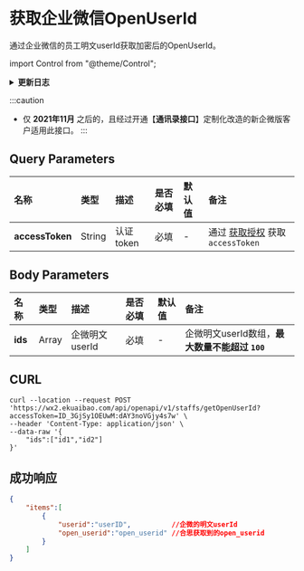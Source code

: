 # 获取企业微信OpenUserId
通过企业微信的员工明文userId获取加密后的OpenUserId。

import Control from "@theme/Control";

<Control
method="POST"
url="/api/openapi/v1/staffs/getOpenUserId"
/>

<details>
  <summary><b>更新日志</b></summary>
  <div>

  [**1.5.1**](/docs/open-api/notice/update-log#151) -> 🆕 新增了本接口。<br/>

  </div>
</details>

:::caution
- 仅 **2021年11月** 之后的，且经过开通【**通讯录接口**】定制化改造的新企微版客户适用此接口。
:::

## Query Parameters

| 名称 | 类型 | 描述 | 是否必填 | 默认值 | 备注 |
| :--- | :--- | :--- | :--- |:--- | :--- |
| **accessToken**  | String | 认证token    | 必填  | - | 通过 [获取授权](/docs/open-api/getting-started/auth) 获取 `accessToken` |

##  Body Parameters

| 名称 | 类型 | 描述 | 是否必填 | 默认值 | 备注 |
| :--- | :--- | :--- | :--- |:--- | :--- |
|**ids**| Array | 企微明文userId | 必填  | - | 企微明文userId数组，**最大数量不能超过 `100`** |

## CURL
```shell
curl --location --request POST 'https://wx2.ekuaibao.com/api/openapi/v1/staffs/getOpenUserId?accessToken=ID_3GjSy1OEUwM:dAY3noVGjy4s7w' \
--header 'Content-Type: application/json' \
--data-raw '{
    "ids":["id1","id2"]
}'
```

## 成功响应

```json
{
    "items":[
        {
            "userid":"userID",          //企微的明文userId
            "open_userid":"open_userid" //合思获取到的open_userid
        }
    ]
}
```
